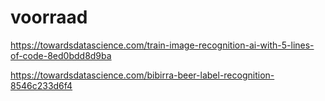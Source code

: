 # voorraad

https://towardsdatascience.com/train-image-recognition-ai-with-5-lines-of-code-8ed0bdd8d9ba

https://towardsdatascience.com/bibirra-beer-label-recognition-8546c233d6f4
